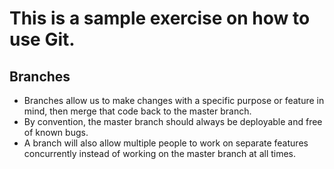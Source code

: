 # This is a sample exercise on how to use Git.

## Branches
* Branches allow us to make changes with a specific purpose or feature in mind, then merge that code back to the master branch.
* By convention, the master branch should always be deployable and free of known bugs.
* A branch will also allow multiple people to work on separate features concurrently instead of working on the master branch at all times.
